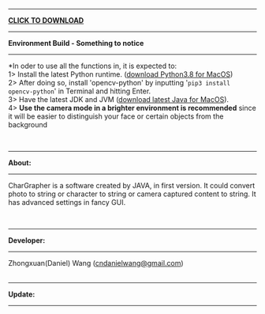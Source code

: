 **********************
**<a href="https://github.com/ZhongxuanWang/CharGrapher-java/archive/master.zip">CLICK TO DOWNLOAD</a>**
**********************
**Environment Build  -  Something to notice**
**********************
*In oder to use all the functions in, it is expected to:<br>
1> Install the latest Python runtime. (<a href="https://www.python.org/ftp/python/3.8.0/python-3.8.0-macosx10.9.pkg">download Python3.8 for MacOS</a>)<br>
2> After doing so, install 'opencv-python' by inputting '<code>pip3 install opencv-python</code>' in Terminal and hitting Enter.<br>
3> Have the latest JDK and JVM (<a href="https://www.java.com/en/download/mac_download.jsp">download latest Java for MacOS</a>).<br>
4> **Use the camera mode in a brighter environment is recommended** since it will be easier to distinguish your face or certain objects from the background<br>

<br>

**********
**About:**
**********


   CharGrapher is a software created by JAVA, in first version. It could convert photo to string or character to string or camera captured content to string. It has advanced settings in fancy GUI.

<br>

**************
**Developer:**
**************
Zhongxuan(Daniel) Wang (cndanielwang@gmail.com)
<br>
<br>

***********
**Update:**
***********

